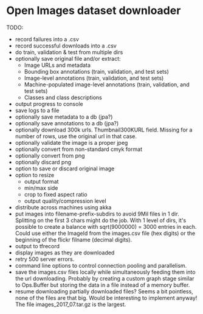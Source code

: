 # Open Images dataset downloader

TODO:
* record failures into a .csv
* record successful downloads into a .csv
* do train, validation & test from multiple dirs
* optionally save original file and/or extract:
    * Image URLs and metadata
    * Bounding box annotations (train, validation, and test sets)
    * Image-level annotations (train, validation, and test sets)
    * Machine-populated image-level annotations (train, validation, and test sets)
    * Classes and class descriptions
* output progress to console
* save logs to a file
* optionally save metadata to a db (jpa?)
* optionally save annotations to a db (jpa?)
* optionally download 300k urls. Thumbnail300KURL field. Missing for a number of rows, use the original url in that case.
* optionally validate the image is a proper jpeg
* optionally convert from non-standard cmyk format
* optionally convert from png
* optionally discard png
* option to save or discard original image
* option to resize
    * output format
    * min/max side
    * crop to fixed aspect ratio
    * output quality/compression level
* distribute across machines using akka
* put images into filename-prefix-subdirs to avoid 9Mil files in 1 dir. Splitting on the first 3 chars might do the job. With 1 level of dirs, it's possible to create a balance with sqrt(9000000) = 3000 entries in each. Could use either the ImageId from the images.csv file (hex digits) or the beginning of the flickr filname (decimal digits).
* output to tfrecord
* display images as they are downloaded
* retry 500 server errors.
* command line options to control connection pooling and parallelism.
* save the images.csv files locally while simultaneously feeding them into the url downloading. Probably by creating a custom graph stage similar to Ops.Buffer but storing the data in a file instead of a memory buffer.
* resume downloading partially downloaded files? Seems a bit pointless, none of the files are that big. Would be interesting to implement anyway! The file images_2017_07.tar.gz is the largest.